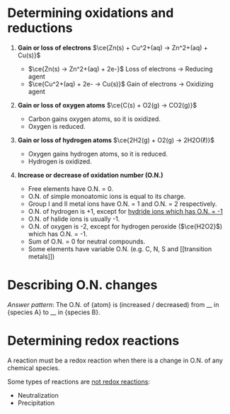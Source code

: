 # Determining oxidations and reductions
1. **Gain or loss of electrons**
   $\ce{Zn(s) + Cu^2+(aq) -> Zn^2+(aq) + Cu(s)}$
	- $\ce{Zn(s) -> Zn^2+(aq) + 2e-}$
	  Loss of electrons → Reducing agent
	- $\ce{Cu^2+(aq) + 2e- -> Cu(s)}$
	  Gain of electrons → Oxidizing agent

2. **Gain or loss of oxygen atoms**
   $\ce{C(s) + O2(g) -> CO2(g)}$
	- Carbon gains oxygen atoms, so it is oxidized.
	- Oxygen is reduced.

3. **Gain or loss of hydrogen atoms**
   $\ce{2H2(g) + O2(g) -> 2H2O(ℓ)}$
	- Oxygen gains hydrogen atoms, so it is reduced.
	- Hydrogen is oxidized.

4. **Increase or decrease of oxidation number (O.N.)**
	- Free elements have O.N. = 0.
	- O.N. of simple monoatomic ions is equal to its charge.
	- Group I and II metal ions have O.N. = 1 and O.N. = 2 respectively.
	- O.N. of hydrogen is +1, except for <u>hydride ions which has O.N. = -1</u>
	- O.N. of halide ions is usually -1.
	- O.N. of oxygen is -2, except for hydrogen peroxide ($\ce{H2O2}$) which has O.N. = -1.
	- Sum of O.N. = 0 for neutral compounds.
	- Some elements have variable O.N. (e.g. C, N, S and [[transition metals]])

# Describing O.N. changes
*Answer pattern*: The O.N. of {atom} is (increased / decreased) from \_\_ in {species A} to \_\_ in {species B}.

# Determining redox reactions
A reaction must be a redox reaction when there is a change in O.N. of any chemical species.

Some types of reactions are <u>not redox reactions</u>:
- Neutralization
- Precipitation

